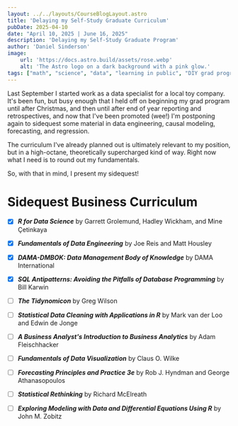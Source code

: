 ```yaml
---
layout: ../../layouts/CourseBlogLayout.astro
title: 'Delaying my Self-Study Graduate Curriculum'
pubDate: 2025-04-10
date: "April 10, 2025 | June 16, 2025"
description: 'Delaying my Self-Study Graduate Program'
author: 'Daniel Sinderson'
image:
    url: 'https://docs.astro.build/assets/rose.webp'
    alt: 'The Astro logo on a dark background with a pink glow.'
tags: ["math", "science", "data", "learning in public", "DIY grad program"]
---
```


Last September I started work as a data specialist for a local toy company.
It's been fun, but busy enough that I held off on beginning my grad program until after Christmas, and then until after end of year reporting and retrospectives, and now that I've been promoted (wee!) I'm postponing again to sidequest some material in data engineering, causal modeling, forecasting, and regression.

The curriculum I've already planned out is ultimately relevant to my position, but in a high-octane, theoretically supercharged kind of way.
Right now what I need is to round out my fundamentals.

So, with that in mind, I present my sidequest!


# Sidequest Business Curriculum
- [x] ***R for Data Science*** by Garrett Grolemund, Hadley Wickham, and Mine Çetinkaya
- [x] ***Fundamentals of Data Engineering*** by Joe Reis and Matt Housley
- [x] ***DAMA-DMBOK: Data Management Body of Knowledge*** by DAMA International
- [x] ***SQL Antipatterns: Avoiding the Pitfalls of Database Programming*** by Bill Karwin 
- [ ] ***The Tidynomicon*** by Greg Wilson
- [ ] ***Statistical Data Cleaning with Applications in R*** by Mark van der Loo and Edwin de Jonge
- [ ] ***A Business Analyst's Introduction to Business Analytics*** by Adam Fleischhacker
- [ ] ***Fundamentals of Data Visualization*** by Claus O. Wilke
- [ ] ***Forecasting Principles and Practice 3e*** by Rob J. Hyndman and George Athanasopoulos
- [ ] ***Statistical Rethinking*** by Richard McElreath
- [ ] ***Exploring Modeling with Data and Differential Equations Using R*** by John M. Zobitz


